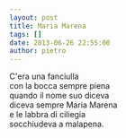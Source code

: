 ```yaml
---
layout: post
title: Maria Marena
tags: []
date: 2013-06-26 22:55:00
author: pietro
---
```

C'era una fanciulla<br/>con la bocca sempre piena<br/>quando il nome suo diceva<br/>diceva sempre Maria Marena<br/>e le labbra di ciliegia<br/>socchiudeva a malapena.<br/><br/>
